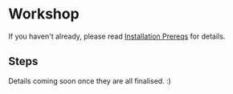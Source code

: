 # Workshop

If you haven't already, please read [Installation
Prereqs](./workshop/installation.md) for details.

## Steps

Details coming soon once they are all finalised. :)